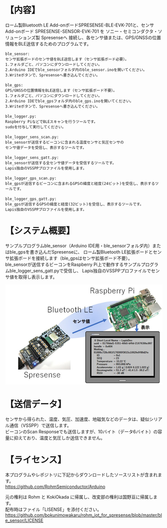 # 【内容】  
ローム製Bluetooth LE Add-onボードSPRESENSE-BLE-EVK-701と、センサAdd-onボード
SPRESENSE-SENSOR-EVK-701 を ソニー・セミコンダクタ・ソリューションズ製 Spresenseへ
接続し、各センサ値または、GPS/GNSSの位置情報をBLE送信するためのプログラムです。  

	ble_sensor:
	センサ拡張ボードのセンサ値をBLE送信します（センサ拡張ボード必要）。
	1.フォルダごと、パソコンにダウンロードしてください。
	2.Arduino IDEでble_sensorフォルダ内のble_sensor.inoを開いてください。
	3.Writeボタンで、Spresenseへ書き込んでください。
	
	ble_gps:
	GPS/GNSSの位置情報をBLE送信します（センサ拡張ボード不要）。
	1.フォルダごと、パソコンにダウンロードしてください。
	2.Arduino IDEでble_gpsフォルダ内のble_gps.inoを開いてください。
	3.Writeボタンで、Spresenseへ書き込んでください。
	
	ble_logger.py:
	Raspberry PiなどでBLEスキャンを行うツールです。
	sudoを付与して実行してください。
	
	ble_logger_sens_scan.py:
	ble_sensorが送信するビーコンに含まれる温度センサと気圧センサの
	センサ値データを受信し、表示するツールです。
	
	ble_logger_sens_gatt.py:
	ble_sensorが送信する全センサ値データを受信するツールです。
	Lapis独自のVSSPPプロファイルを使用します。
	
	ble_logger_gps_scan.py:
	ble_gpsが送信するビーコンに含まれるGPSの緯度と経度(24ビット)を受信し、表示するツールです。
	
	ble_logger_gps_gatt.py:
	ble_gpsが送信するGPSの緯度と経度(32ビット)を受信し、表示するツールです。
	Lapis独自のVSSPPプロファイルを使用します。

# 【システム概要】  

サンプルプログラムble_sensor（Arduino IDE用・ble_sensorフォルダ内）またはble_gpsを書き込んだSpresenseに、
ローム製Bluetooth LE拡張ボードとセンサ拡張ボードを接続します（ble_gpsはセンサ拡張ボード不要）。  
ble_sensorが送信するビーコンをRaspberry Pi上で動作するサンプルプログラムble_logger_sens_gatt.pyで受信し、
Lapis独自のVSSPPプロファイルでセンサ値を取得し表示します。

![](images/fig1_spresense.jpg)

# 【送信データ】  
センサから得られた、温度、気圧、加速度、地磁気などのデータは、疑似シリアル通信（VSSPP）で送信します。  
ビーコンのScan Responseでも送信しますが、10バイト（データ6バイト）の容量に抑えており、温度と気圧しか送信できません。  

# 【ライセンス】
本プログラムやレポジトリに下記からダウンロードしたソースリストが含まれます。  
https://github.com/RohmSemiconductor/Arduino
  
元の権利は Rohm と KokiOkada に帰属し、改変部の権利は国野亘に帰属します。  
配布時はファイル「LISENSE」を添付ください。
https://github.com/bokunimowakaru/rohm_iot_for_spresense/blob/master/ble_sensor/LICENSE
